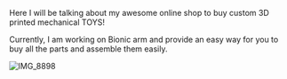 Here I will be talking about my awesome online shop to buy custom 3D printed mechanical TOYS! 

Currently, I am working on Bionic arm and provide an easy way for you to buy all the parts and assemble them easily.

![IMG_8898](https://github.com/devyansh/devyansh.github.io/assets/37020063/f77e3b90-5421-4f17-b39a-aa44ef2dee15)
